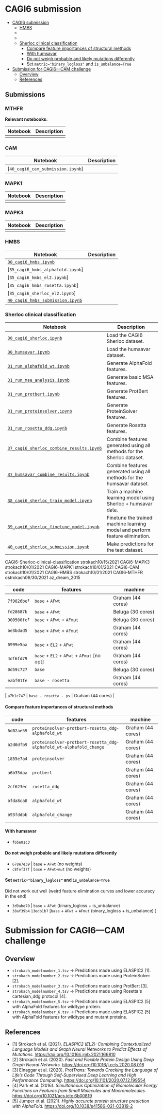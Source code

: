 # CAGI6 submission

- [CAGI6 submission](#cagi6-submission)
  - [HMBS](#hmbs)
  - [](#)
  - [](#1)
  - [Sherloc clinical classification](#sherloc-clinical-classification)
    - [Compare feature importances of structural methods](#compare-feature-importances-of-structural-methods)
    - [With humsavar](#with-humsavar)
    - [Do not weigh probable and likely mutations differently](#do-not-weigh-probable-and-likely-mutations-differently)
    - [Set `metric="binary_logloss"` and `is_unbalance=True`](#set-metric%22binarylogloss%22-and-isunbalancetrue)
- [Submission for CAGI6—CAM challenge](#submission-for-cagi6cam-challenge)
  - [Overview](#overview)
  - [References](#references)

## Submissions

### MTHFR

**Relevant notebooks:**

| Notebook | Description |
| -------- | ----------- |
|          |             |

### CAM

| Notebook                          | Description |
| --------------------------------- | ----------- |
| [`40_cagi6_cam_submission.ipynb`] |             |

### MAPK1

| Notebook | Description |
| -------- | ----------- |
|          |             |

### MAPK3

| Notebook | Description |
| -------- | ----------- |
|          |             |

### HMBS

| Notebook                           | Description |
| ---------------------------------- | ----------- |
| [`30_cagi6_hmbs.ipynb`]            |             |
| [`35_cagi6_hmbs_alphafold.ipynb`]  |             |
| [`35_cagi6_hmbs_el2.ipynb`]        |             |
| [`35_cagi6_hmbs_rosetta.ipynb`]    |             |
| [`35_cagi6_sherloc_el2.ipynb`]     |             |
| [`40_cagi6_hmbs_submission.ipynb`] |             |

[`30_cagi6_hmbs.ipynb`]: notebooks/30_cagi6_hmbs.ipynb
[`40_cagi6_hmbs_submission.ipynb`]: notebooks/40_cagi6_hmbs_submission.ipynb

### Sherloc clinical classification

| Notebook                                   | Description                                                                  |
| ------------------------------------------ | ---------------------------------------------------------------------------- |
| [`30_cagi6_sherloc.ipynb`]                 | Load the CAGI6 Sherloc dataset.                                              |
| [`30_humsavar.ipynb`]                      | Load the humsavar dataset.                                                   |
| [`31_run_alphafold_wt.ipynb`]              | Generate AlphaFold features.                                                 |
| [`31_run_msa_analysis.ipynb`]              | Generate basic MSA features.                                                 |
| [`31_run_protbert.ipynb`]                  | Generate ProtBert features.                                                  |
| [`31_run_proteinsolver.ipynb`]             | Generate ProteinSolver features.                                             |
| [`31_run_rosetta_ddg.ipynb`]               | Generate Rosetta features.                                                   |
| [`37_cagi6_sherloc_combine_results.ipynb`] | Combine features generated using all methods for the Sherloc dataset.        |
| [`37_humsavar_combine_results.ipynb`]      | Combine features generated using all methods for the humsavar dataset.       |
| [`38_cagi6_sherloc_train_model.ipynb`]     | Train a machine learning model using Sherloc + humsavar data.                |
| [`39_cagi6_sherloc_finetune_model.ipynb`]  | Finetune the trained machine learning model and perform feature elimination. |
| [`40_cagi6_sherloc_submission.ipynb`]      | Make predictions for the test dataset.                                       |

[`30_cagi6_sherloc.ipynb`]: notebooks/30_cagi6_sherloc.ipynb
[`30_humsavar.ipynb`]: notebooks/30_humsavar.ipynb
[`31_run_alphafold_wt.ipynb`]: notebooks/31_run_alphafold_wt.ipynb
[`31_run_msa_analysis.ipynb`]: notebooks/31_run_msa_analysis.ipynb
[`31_run_protbert.ipynb`]: notebooks/31_run_protbert.ipynb
[`31_run_proteinsolver.ipynb`]: notebooks/31_run_proteinsolver.ipynb
[`31_run_rosetta_ddg.ipynb`]: notebooks/31_run_rosetta_ddg.ipynb
[`37_cagi6_sherloc_combine_results.ipynb`]: notebooks/37_cagi6_sherloc_combine_results.ipynb
[`37_humsavar_combine_results.ipynb`]: notebooks/37_humsavar_combine_results.ipynb
[`38_cagi6_sherloc_train_model.ipynb`]: notebooks/38_cagi6_sherloc_train_model.ipynb
[`39_cagi6_sherloc_finetune_model.ipynb`]: notebooks/39_cagi6_sherloc_finetune_model.ipynb
[`40_cagi6_sherloc_submission.ipynb`]: notebooks/40_cagi6_sherloc_submission.ipynb

CAGI6-Sherloc-clinical-classification strokach10/15/2021
CAGI6-MAPK3 strokach10/01/2021
CAGI6-MAPK1 strokach10/01/2021
CAGI6-CAM strokach10/01/2021
CAGI6-HMBS strokach10/01/2021
CAGI6-MTHFR ostrokach09/30/2021
az_dream_2015

| code        | features                                   | machine           |
| ----------- | ------------------------------------------ | ----------------- |
| `7f9826be`† | `base` + `AFwt`                            | Graham (44 cores) |
| `fd28687b`  | `base` + `AFwt`                            | Beluga (30 cores) |
| `900500fe`† | `base` + `AFwt` + `AFmut`                  | Beluga (30 cores) |
| `be3bdad5`  | `base` + `AFwt` + `AFmut`                  | Graham (44 cores) |
| `6999e5aa`  | `base` + `EL2` + `AFwt`                    | Graham (44 cores) |
| `4df6fd79`  | `base` + `EL2` + `AFwt` + `AFmut` [no opt] | Graham (44 cores) |
| `0d59c727`  | `base`                                     | Beluga (30 cores) |
| `eabf01fe`  | `base - rosetta`                           | Graham (44 cores) |

| `a7b1c747` | `base - rosetta - ps` | Graham (44 cores) |

#### Compare feature importances of structural methods

| code       | features                                                           | machine           |
| ---------- | ------------------------------------------------------------------ | ----------------- |
| `6d02ae59` | `proteinsolver-protbert-rosetta_ddg-alphafold_wt`                  | Graham (44 cores) |
| `b2d0dfb9` | `proteinsolver-protbert-rosetta_ddg-alphafold_wt-alphafold_change` | Graham (44 cores) |
| `1855e7a4` | `proteinsolver`                                                    | Graham (44 cores) |
| `a6b35daa` | `protbert`                                                         | Graham (44 cores) |
| `2cf623ec` | `rosetta_ddg`                                                      | Graham (44 cores) |
| `bfda8ca8` | `alphafold_wt`                                                     | Graham (44 cores) |
| `b93fddbb` | `alphafold_change`                                                 | Graham (44 cores) |

#### With humsavar

- `f6be01c3`

#### Do not weigh probable and likely mutations differently

- `678e7e39` | `base` + `AFwt` (no weights)
- `c8fef37f` | `base` + `AFwt+mut` (no weights)

#### Set `metric="binary_logloss"` and `is_unbalance=True`

Did not work out well (weird feature elimination curves and lower accuracy in the end)

- `3d9abe70` | `base` + `AFwt` (binary_logloss + is_unbalance)
- `38af39b4` `13edb1b7` [`base` + `AFwt` + `AFmut` (binary_logloss + is_unbalance) ]

# Submission for CAGI6—CAM challenge

## Overview

- `strokach_modelnumber_1.tsv` → Predictions made using ELASPIC2 [1].
- `strokach_modelnumber_2.tsv` → Predictions made using ProteinSolver [2].
- `strokach_modelnumber_3.tsv` → Predictions made using ProtBert [3].
- `strokach_modelnumber_4.tsv` → Predictions made using Rosetta's cartesian_ddg protocol [4].
- `strokach_modelnumber_5.tsv` → Predictions made using ELASPIC2 [5] with AlphaFold features for wildtype protein.
- `strokach_modelnumber_6.tsv` → Predictions made using ELASPIC2 [5] with AlphaFold features for wildtype and mutant proteins.

## References

- [1] Strokach et al. (2021). _ELASPIC2 (EL2): Combining Contextualized Language Models and Graph Neural Networks to Predict Effects of Mutations._ https://doi.org/10.1016/j.jmb.2021.166810
- [2] Strokach et al. (2020). _Fast and Flexible Protein Design Using Deep Graph Neural Networks._ https://doi.org/10.1016/j.cels.2020.08.016
- [3] Elnaggar et al. (2020). _ProtTrans: Towards Cracking the Language of Life’s Code Through Self-Supervised Deep Learning and High Performance Computing._ https://doi.org/10.1101/2020.07.12.199554
- [4] Park et al. (2016). _Simultaneous Optimization of Biomolecular Energy Functions on Features from Small Molecules and Macromolecules._ https://doi.org/10.1021/acs.jctc.6b00819
- [5] Jumper et al. (2021). _Highly accurate protein structure prediction with AlphaFold._ https://doi.org/10.1038/s41586-021-03819-2
